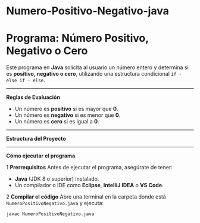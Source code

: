 # Numero-Positivo-Negativo-java
#  Programa: Número Positivo, Negativo o Cero

Este programa en **Java** solicita al usuario un número entero y determina si es **positivo, negativo o cero**, utilizando una estructura condicional `if - else if - else`.

---

  **Reglas de Evaluación**
- Un número es **positivo** si es mayor que **0**.
- Un número es **negativo** si es menor que **0**.
- Un número es **cero** si es igual a **0**.

---

  **Estructura del Proyecto**

---

 **Cómo ejecutar el programa**

1️ **Prerrequisitos**
Antes de ejecutar el programa, asegúrate de tener:
- **Java** (JDK 8 o superior) instalado.
- Un compilador o IDE como **Eclipse**, **IntelliJ IDEA** o **VS Code**.

2️ **Compilar el código**
Abre una terminal en la carpeta donde está `NumeroPositivoNegativo.java` y ejecuta:

```sh
javac NumeroPositivoNegativo.java
